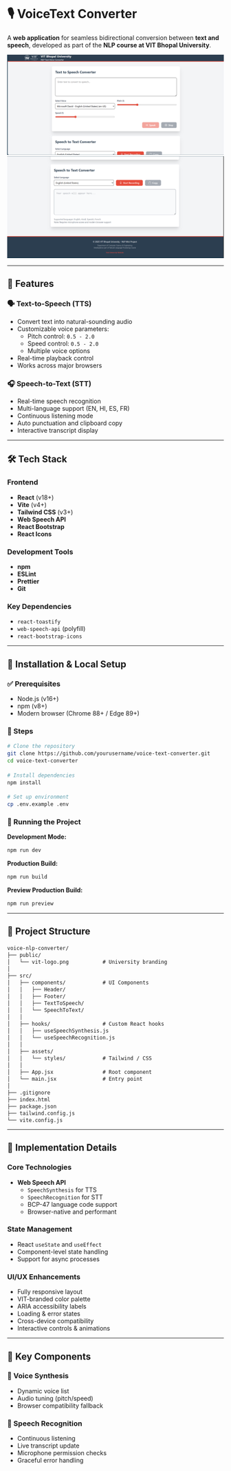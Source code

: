 # 🎙️ VoiceText Converter

A **web application** for seamless bidirectional conversion between **text and speech**, developed as part of the **NLP course at VIT Bhopal University**.

![Project Screenshot 1](image.png)  
![Project Screenshot 2](image-1.png)

---

## 📌 Features

### 🗣️ Text-to-Speech (TTS)
- Convert text into natural-sounding audio
- Customizable voice parameters:
  - Pitch control: `0.5 - 2.0`
  - Speed control: `0.5 - 2.0`
  - Multiple voice options
- Real-time playback control
- Works across major browsers

### 🎧 Speech-to-Text (STT)
- Real-time speech recognition
- Multi-language support (EN, HI, ES, FR)
- Continuous listening mode
- Auto punctuation and clipboard copy
- Interactive transcript display

---

## 🛠️ Tech Stack

### Frontend
- **React** (v18+)
- **Vite** (v4+)
- **Tailwind CSS** (v3+)
- **Web Speech API**
- **React Bootstrap**
- **React Icons**

### Development Tools
- **npm**
- **ESLint**
- **Prettier**
- **Git**

### Key Dependencies
- `react-toastify`
- `web-speech-api` (polyfill)
- `react-bootstrap-icons`

---

## 🚀 Installation & Local Setup

### ✅ Prerequisites
- Node.js (v16+)
- npm (v8+)
- Modern browser (Chrome 88+ / Edge 89+)

### 🔧 Steps

```bash
# Clone the repository
git clone https://github.com/yourusername/voice-text-converter.git
cd voice-text-converter

# Install dependencies
npm install

# Set up environment
cp .env.example .env
```

### 🧪 Running the Project

**Development Mode:**
```bash
npm run dev
```

**Production Build:**
```bash
npm run build
```

**Preview Production Build:**
```bash
npm run preview
```

---

## 📁 Project Structure

```
voice-nlp-converter/
├── public/
│   └── vit-logo.png           # University branding
│
├── src/
│   ├── components/            # UI Components
│   │   ├── Header/
│   │   ├── Footer/
│   │   ├── TextToSpeech/
│   │   └── SpeechToText/
│   │
│   ├── hooks/                 # Custom React hooks
│   │   ├── useSpeechSynthesis.js
│   │   └── useSpeechRecognition.js
│   │
│   ├── assets/
│   │   └── styles/            # Tailwind / CSS
│   │
│   ├── App.jsx                # Root component
│   └── main.jsx               # Entry point
│
├── .gitignore
├── index.html
├── package.json
├── tailwind.config.js
└── vite.config.js
```

---

## 🧠 Implementation Details

### Core Technologies
- **Web Speech API**
  - `SpeechSynthesis` for TTS
  - `SpeechRecognition` for STT
  - BCP-47 language code support
  - Browser-native and performant

### State Management
- React `useState` and `useEffect`
- Component-level state handling
- Support for async processes

### UI/UX Enhancements
- Fully responsive layout
- VIT-branded color palette
- ARIA accessibility labels
- Loading & error states
- Cross-device compatibility
- Interactive controls & animations

---

## 🧩 Key Components

### 🎤 Voice Synthesis
- Dynamic voice list
- Audio tuning (pitch/speed)
- Browser compatibility fallback

### 📝 Speech Recognition
- Continuous listening
- Live transcript update
- Microphone permission checks
- Graceful error handling